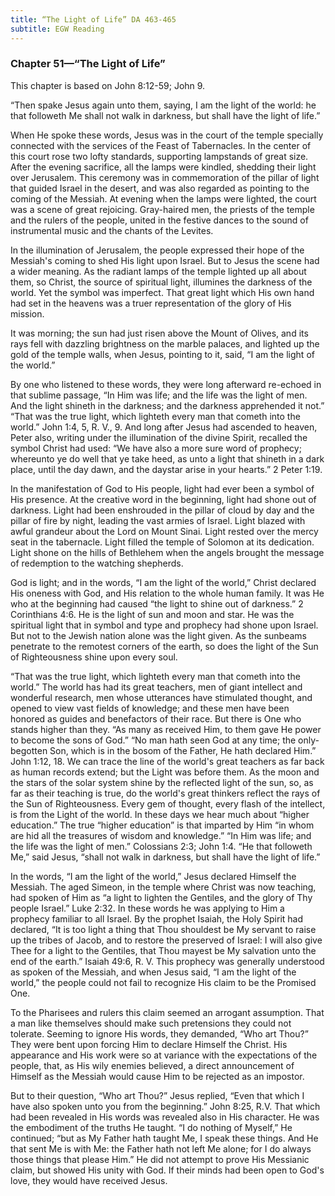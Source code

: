 ```yaml
---
title: “The Light of Life” DA 463-465
subtitle: EGW Reading
---
```


### Chapter 51—“The Light of Life”

This chapter is based on John 8:12-59; John 9.

“Then spake Jesus again unto them, saying, I am the light of the world: he that followeth Me shall not walk in darkness, but shall have the light of life.”

When He spoke these words, Jesus was in the court of the temple specially connected with the services of the Feast of Tabernacles. In the center of this court rose two lofty standards, supporting lampstands of great size. After the evening sacrifice, all the lamps were kindled, shedding their light over Jerusalem. This ceremony was in commemoration of the pillar of light that guided Israel in the desert, and was also regarded as pointing to the coming of the Messiah. At evening when the lamps were lighted, the court was a scene of great rejoicing. Gray-haired men, the priests of the temple and the rulers of the people, united in the festive dances to the sound of instrumental music and the chants of the Levites.

In the illumination of Jerusalem, the people expressed their hope of the Messiah's coming to shed His light upon Israel. But to Jesus the scene had a wider meaning. As the radiant lamps of the temple lighted up all about them, so Christ, the source of spiritual light, illumines the darkness of the world. Yet the symbol was imperfect. That great light which His own hand had set in the heavens was a truer representation of the glory of His mission.

It was morning; the sun had just risen above the Mount of Olives, and its rays fell with dazzling brightness on the marble palaces, and lighted up the gold of the temple walls, when Jesus, pointing to it, said, “I am the light of the world.”

By one who listened to these words, they were long afterward re-echoed in that sublime passage, “In Him was life; and the life was the light of men. And the light shineth in the darkness; and the darkness apprehended it not.” “That was the true light, which lighteth every man that cometh into the world.” John 1:4, 5, R. V., 9. And long after Jesus had ascended to heaven, Peter also, writing under the illumination of the divine Spirit, recalled the symbol Christ had used: “We have also a more sure word of prophecy; whereunto ye do well that ye take heed, as unto a light that shineth in a dark place, until the day dawn, and the daystar arise in your hearts.” 2 Peter 1:19.

In the manifestation of God to His people, light had ever been a symbol of His presence. At the creative word in the beginning, light had shone out of darkness. Light had been enshrouded in the pillar of cloud by day and the pillar of fire by night, leading the vast armies of Israel. Light blazed with awful grandeur about the Lord on Mount Sinai. Light rested over the mercy seat in the tabernacle. Light filled the temple of Solomon at its dedication. Light shone on the hills of Bethlehem when the angels brought the message of redemption to the watching shepherds.

God is light; and in the words, “I am the light of the world,” Christ declared His oneness with God, and His relation to the whole human family. It was He who at the beginning had caused “the light to shine out of darkness.” 2 Corinthians 4:6. He is the light of sun and moon and star. He was the spiritual light that in symbol and type and prophecy had shone upon Israel. But not to the Jewish nation alone was the light given. As the sunbeams penetrate to the remotest corners of the earth, so does the light of the Sun of Righteousness shine upon every soul.

“That was the true light, which lighteth every man that cometh into the world.” The world has had its great teachers, men of giant intellect and wonderful research, men whose utterances have stimulated thought, and opened to view vast fields of knowledge; and these men have been honored as guides and benefactors of their race. But there is One who stands higher than they. “As many as received Him, to them gave He power to become the sons of God.” “No man hath seen God at any time; the only-begotten Son, which is in the bosom of the Father, He hath declared Him.” John 1:12, 18. We can trace the line of the world's great teachers as far back as human records extend; but the Light was before them. As the moon and the stars of the solar system shine by the reflected light of the sun, so, as far as their teaching is true, do the world's great thinkers reflect the rays of the Sun of Righteousness. Every gem of thought, every flash of the intellect, is from the Light of the world. In these days we hear much about “higher education.” The true “higher education” is that imparted by Him “in whom are hid all the treasures of wisdom and knowledge.” “In Him was life; and the life was the light of men.” Colossians 2:3; John 1:4. “He that followeth Me,” said Jesus, “shall not walk in darkness, but shall have the light of life.”

In the words, “I am the light of the world,” Jesus declared Himself the Messiah. The aged Simeon, in the temple where Christ was now teaching, had spoken of Him as “a light to lighten the Gentiles, and the glory of Thy people Israel.” Luke 2:32. In these words he was applying to Him a prophecy familiar to all Israel. By the prophet Isaiah, the Holy Spirit had declared, “It is too light a thing that Thou shouldest be My servant to raise up the tribes of Jacob, and to restore the preserved of Israel: I will also give Thee for a light to the Gentiles, that Thou mayest be My salvation unto the end of the earth.” Isaiah 49:6, R. V. This prophecy was generally understood as spoken of the Messiah, and when Jesus said, “I am the light of the world,” the people could not fail to recognize His claim to be the Promised One.

To the Pharisees and rulers this claim seemed an arrogant assumption. That a man like themselves should make such pretensions they could not tolerate. Seeming to ignore His words, they demanded, “Who art Thou?” They were bent upon forcing Him to declare Himself the Christ. His appearance and His work were so at variance with the expectations of the people, that, as His wily enemies believed, a direct announcement of Himself as the Messiah would cause Him to be rejected as an impostor.

But to their question, “Who art Thou?” Jesus replied, “Even that which I have also spoken unto you from the beginning.” John 8:25, R.V. That which had been revealed in His words was revealed also in His character. He was the embodiment of the truths He taught. “I do nothing of Myself,” He continued; “but as My Father hath taught Me, I speak these things. And He that sent Me is with Me: the Father hath not left Me alone; for I do always those things that please Him.” He did not attempt to prove His Messianic claim, but showed His unity with God. If their minds had been open to God's love, they would have received Jesus.